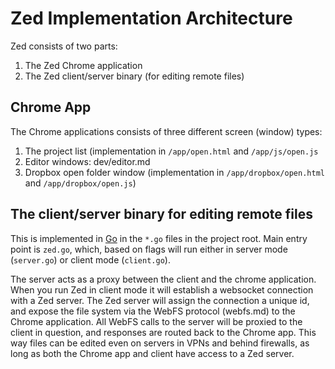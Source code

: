 Zed Implementation Architecture
===============================

Zed consists of two parts:

1. The Zed Chrome application
2. The Zed client/server binary (for editing remote files)

Chrome App
----------

The Chrome applications consists of three different screen (window) types:

1. The project list (implementation in `/app/open.html` and `/app/js/open.js`
2. Editor windows: dev/editor.md
3. Dropbox open folder window (implementation in `/app/dropbox/open.html` and `/app/dropbox/open.js`)

The client/server binary for editing remote files
-------------------------------------------------

This is implemented in [Go](http://golang.org) in the `*.go` files in the project root. Main entry point is `zed.go`, which, based on flags will run either in server mode (`server.go`) or client mode (`client.go`).

The server acts as a proxy between the client and the chrome application. When you run Zed in client mode it will establish a websocket connection with a Zed server. The Zed server will assign the connection a unique id, and expose the file system via the WebFS protocol (webfs.md) to the Chrome application. All WebFS calls to the server will be proxied to the client in question, and responses are routed back to the Chrome app. This way files can be edited even on servers in VPNs and behind firewalls, as long as both the Chrome app and client have access to a Zed server.